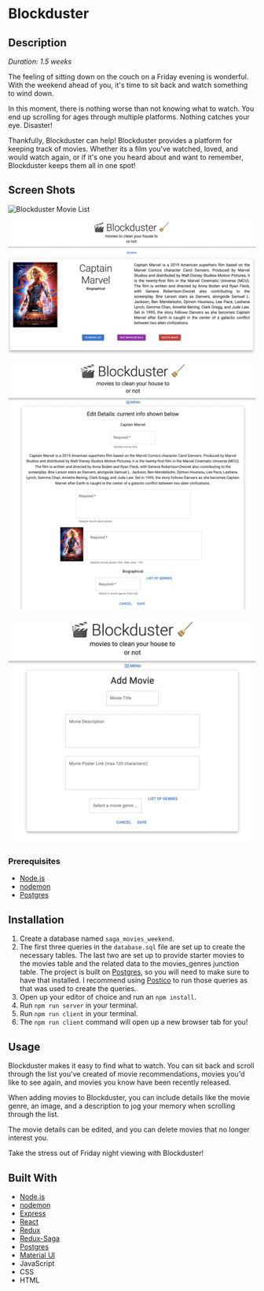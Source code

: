 # Blockduster

## Description

_Duration: 1.5 weeks_

The feeling of sitting down on the couch on a Friday evening is wonderful. With the weekend ahead of you, it's time to sit back and watch something to wind down. 

In this moment, there is nothing worse than not knowing what to watch. You end up scrolling for ages through multiple platforms. Nothing catches your eye. Disaster!

Thankfully, Blockduster can help! Blockduster provides a platform for keeping track of movies. Whether its a film you've watched, loved, and would watch again, or if it's one you heard about and want to remember, Blockduster keeps them all in one spot!

## Screen Shots

![Blockduster Movie List](<img src="public/screenshots/movie-list.jpg style="width: 200px;"/>)

![Blockduster Movie Details](public/screenshots/movie-details.jpg)

![Blockduster Edit Movie Details](public/screenshots/edit-movie-details.jpg)

![Blockduster Add Movie](public/screenshots/add-movie.jpg)

### Prerequisites

- [Node.js](https://nodejs.org/en/)
- [nodemon](https://nodemon.io/)
- [Postgres](https://www.postgresql.org/download/)

## Installation

1. Create a database named `saga_movies_weekend`.
2. The first three queries in the `database.sql` file are set up to create the necessary tables. The last two are set up to provide starter movies to the movies table and the related data to the movies_genres junction table. The project is built on [Postgres](https://www.postgresql.org/download/), so you will need to make sure to have that installed. I recommend using [Postico](https://eggerapps.at/postico/) to run those queries as that was used to create the queries.
3. Open up your editor of choice and run an `npm install`.
4. Run `npm run server` in your terminal.
5. Run `npm run client` in your terminal.
6. The `npm run client` command will open up a new browser tab for you!

## Usage

Blockduster makes it easy to find what to watch. You can sit back and scroll through the list you've created of movie recommendations, movies you'd like to see again, and movies you know have been recently released.

When adding movies to Blockduster, you can include details like the movie genre, an image, and a description to jog your memory when scrolling through the list.

The movie details can be edited, and you can delete movies that no longer interest you. 

Take the stress out of Friday night viewing with Blockduster!

## Built With

- [Node.js](https://nodejs.org/en/)
- [nodemon](https://nodemon.io/)
- [Express](https://expressjs.com/)
- [React](https://reactjs.org/)
- [Redux](https://redux.js.org/)
- [Redux-Saga](https://redux-saga.js.org/)
- [Postgres](https://www.postgresql.org/download/)
- [Material UI](https://mui.com/)
- JavaScript
- CSS
- HTML
